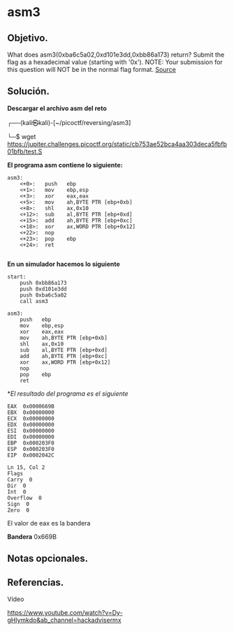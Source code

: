 # asm3

## Objetivo.

What does asm3(0xba6c5a02,0xd101e3dd,0xbb86a173) return? Submit the flag as a hexadecimal value (starting with '0x'). NOTE: Your submission for this question will NOT be in the normal flag format. [Source](https://jupiter.challenges.picoctf.org/static/cb753ae52bca4aa303deca5fbfb01bfb/test.S)

## Solución.

**Descargar el archivo asm del reto** 

┌──(kali㉿kali)-[~/picoctf/reversing/asm3]

└─$ wget https://jupiter.challenges.picoctf.org/static/cb753ae52bca4aa303deca5fbfb01bfb/test.S

**El programa asm contiene lo siguiente:**

```
asm3:
	<+0>:	push   ebp
	<+1>:	mov    ebp,esp
	<+3>:	xor    eax,eax
	<+5>:	mov    ah,BYTE PTR [ebp+0xb]
	<+8>:	shl    ax,0x10
	<+12>:	sub    al,BYTE PTR [ebp+0xd]
	<+15>:	add    ah,BYTE PTR [ebp+0xc]
	<+18>:	xor    ax,WORD PTR [ebp+0x12]
	<+22>:	nop
	<+23>:	pop    ebp
	<+24>:	ret 
	
```

**En un simulador hacemos lo siguiente**

```
start:
	push 0xbb86a173
	push 0xd101e3dd
	push 0xba6c5a02
	call asm3
	
asm3:
	push   ebp
	mov    ebp,esp
	xor    eax,eax
	mov    ah,BYTE PTR [ebp+0xb]
	shl    ax,0x10
	sub    al,BYTE PTR [ebp+0xd]
	add    ah,BYTE PTR [ebp+0xc]
	xor    ax,WORD PTR [ebp+0x12]
	nop
	pop    ebp
	ret 
```

**El resultado del programa es el siguiente*

```
EAX  0x0000669B
EBX  0x00000000
ECX  0x00000000
EDX  0x00000000
ESI  0x00000000
EDI  0x00000000
EBP  0x000203F0
ESP  0x000203F0
EIP  0x0002042C

Ln 15, Col 2
Flags
Carry  0
Dir  0
Int  0
Overflow  0
Sign  0
Zero  0

```

El valor de eax es la bandera

**Bandera** 0x669B

## Notas opcionales.

## Referencias.

Vídeo

https://www.youtube.com/watch?v=Dy-gHlymkdo&ab_channel=hackadvisermx